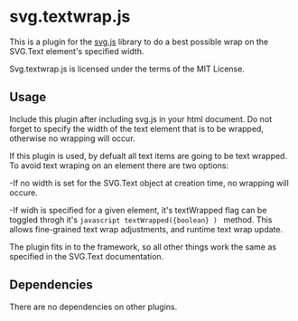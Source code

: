 # svg.textwrap.js
This is a plugin for the [svg.js](http://svgjs.com) library to do a best possible wrap on the SVG.Text element's specified width.

Svg.textwrap.js is licensed under the terms of the MIT License.

## Usage

Include this plugin after including svg.js in your html document. Do not forget to specify the width of the text element that is to be wrapped, otherwise no wrapping will occur.

If this plugin is used, by defualt all text items are going to be text wrapped. To avoid text wraping on an element there are two options:

-If no width is set for the SVG.Text object at creation time, no wrapping will occure.

-If widh is specified for a given element, it's textWrapped flag can be toggled throgh it's ```javascript
textWrapped({boolean} ) ``` method. This allows fine-grained text wrap adjustments, and runtime text wrap update.

The plugin fits in to the framework, so all other things work the same as specified in the SVG.Text documentation.

## Dependencies
There are no dependencies on other plugins.

